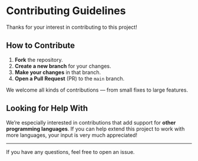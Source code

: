 # Contributing Guidelines

Thanks for your interest in contributing to this project!

## How to Contribute

1. **Fork** the repository.
2. **Create a new branch** for your changes.
3. **Make your changes** in that branch.
4. **Open a Pull Request** (PR) to the `main` branch.

We welcome all kinds of contributions — from small fixes to large features.

## Looking for Help With

We’re especially interested in contributions that add support for **other programming languages**. If you can help extend this project to work with more languages, your input is very much appreciated!

---

If you have any questions, feel free to open an issue.
